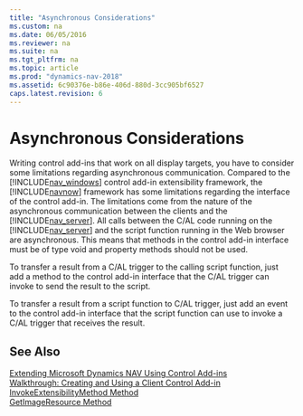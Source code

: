 ```yaml
---
title: "Asynchronous Considerations"
ms.custom: na
ms.date: 06/05/2016
ms.reviewer: na
ms.suite: na
ms.tgt_pltfrm: na
ms.topic: article
ms.prod: "dynamics-nav-2018"
ms.assetid: 6c90376e-b86e-406d-880d-3cc905bf6527
caps.latest.revision: 6
---
```

# Asynchronous Considerations
Writing control add-ins that work on all display targets, you have to consider some limitations regarding asynchronous communication. Compared to the [!INCLUDE[nav_windows](includes/nav_windows_md.md)] control add-in extensibility framework, the [!INCLUDE[navnow](includes/navnow_md.md)] framework has some limitations regarding the interface of the control add-in. The limitations come from the nature of the asynchronous communication between the clients and the [!INCLUDE[nav_server](includes/nav_server_md.md)]. All calls between the C/AL code running on the [!INCLUDE[nav_server](includes/nav_server_md.md)] and the script function running in the Web browser are asynchronous. This means that methods in the control add-in interface must be of type void and property methods should not be used.  
  
 To transfer a result from a C/AL trigger to the calling script function, just add a method to the control add-in interface that the C/AL trigger can invoke to send the result to the script.  
  
 To transfer a result from a script function to C/AL trigger, just add an event to the control add-in interface that the script function can use to invoke a C/AL trigger that receives the result.  
  
## See Also  
 [Extending Microsoft Dynamics NAV Using Control Add-ins](Extending-Microsoft-Dynamics-NAV-Using-Control-Add-ins.md)   
 [Walkthrough: Creating and Using a Client Control Add-in](Walkthrough--Creating-and-Using-a-Client-Control-Add-in.md)   
 [InvokeExtensibilityMethod Method](InvokeExtensibilityMethod-Method.md)   
 [GetImageResource Method](GetImageResource-Method.md)